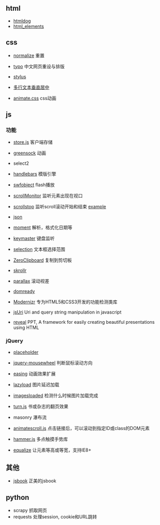 ﻿## html
* [htmldog](http://htmldog.com/reference/htmltags/)
* [html_elements](http://www.stylinwithcss.com./resources_html_elements.php)

## css
* [normalize](https://github.com/necolas/normalize.css)
重置
* [typo](https://github.com/sofish/typo.css)
中文网页重设与排版

* [stylus](http://learnboost.github.io/stylus/)

* [多行文本垂直居中](http://www.iyunlu.com/view/css-xhtml/77.html)

* [animate.css](https://github.com/daneden/animate.css)
css动画

## js
### 功能
* [store.js](https://github.com/marcuswestin/store.js)
客户端存储

* [greensock](https://github.com/greensock/GreenSock-JS)
动画

* select2

* [handlebars](http://handlebarsjs.com/)
模版引擎

* [swfobject](https://github.com/swfobject/swfobject)
flash播放

* [scrollMonitor](https://github.com/sakabako/scrollMonitor)
监听元素出现在视口

* [scrollstop](http://james.padolsey.com/javascript/special-scroll-events-for-jquery/)
监听scroll滚动开始和结束 [example](http://www.ghugo.com/special-scroll-events-for-jquery/)

* [json](http://www.json.org/)


* [moment](http://momentjs.com/)
解析，格式化日期等

* [keymaster](https://github.com/madrobby/keymaster)
键盘监听

* [selection](http://lab.lepture.com/selection.js/)
文本框选择范围

* [ZeroClipboard](http://jonrohan.github.com/ZeroClipboard/)
复制到剪切板

* [skrollr](https://github.com/Prinzhorn/skrollr)
* [parallax](http://wagerfield.github.io/parallax/)
滚动视差

* [domready](https://github.com/ded/domready)

* [Modernizr](https://github.com/Modernizr/Modernizr)
专为HTML5和CSS3开发的功能检测类库

* [jsUri](https://github.com/derek-watson/jsUri)
Uri and query string manipulation in javascript

* [reveal](https://github.com/hakimel/reveal.js/)
PPT, A framework for easily creating beautiful presentations using HTML

### jQuery
* [placeholder](https://github.com/mathiasbynens/jquery-placeholder)

* [jquery-mousewheel](https://github.com/brandonaaron/jquery-mousewheel)
判断鼠标滚动方向

* [easing](http://gsgd.co.uk/sandbox/jquery/easing/)
动画效果扩展

* [lazyload](https://github.com/tuupola/jquery_lazyload)
图片延迟加载

* [imagesloaded](https://github.com/desandro/imagesloaded)
检测什么时候图片加载完成

* [turn.js](https://github.com/blasten/turn.js)
书或杂志的翻页效果

* masonry
瀑布流

* [animatescroll.js](https://github.com/ramswaroop/animatescroll.js)
点击链接后，可以滚动到指定ID或class的DOM元素

* [hammer.js](https://github.com/EightMedia/hammer.js/)
多点触摸手势库

* [equalize](http://tsvensen.github.io/equalize.js/)
让元素等高或等宽，支持IE8+

## 其他
* [jsbook](https://github.com/RubyLouvre/jsbook)
正美的jsbook

## python
* scrapy 抓取网页
* requests 处理session, cookie和URL跳转
